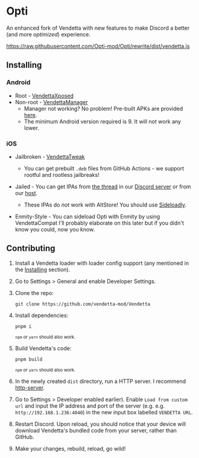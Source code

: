 # Opti
An enhanced fork of Vendetta with new features to make Discord a better (and more *optimized*) experience.

https://raw.githubusercontent.com/Opti-mod/Opti/rewrite/dist/vendetta.js

## Installing

### Android
* Root - [VendettaXposed](https://github.com/vendetta-mod/VendettaXposed/releases/latest)
* Non-root - [VendettaManager](https://github.com/vendetta-mod/VendettaManager/releases/latest)
    - Manager not working? No problem! Pre-built APKs are provided [here](https://discord.k6.tf/).
    - The minimum Android version required is 9. It will not work any lower.

### iOS
* Jailbroken - [VendettaTweak](https://github.com/vendetta-mod/VendettaTweak)
    - You can get prebuilt `.deb` files from GitHub Actions - we support rootful and rootless jailbreaks!
* Jailed - You can get IPAs from [the thread](https://discord.com/channels/1015931589865246730/1087295482667208766) in our [Discord server](https://discord.gg/n9QQ4XhhJP) or from our [host](https://discord.k6.tf/ios/).
    - These IPAs do *not* work with AltStore! You should use [Sideloadly](https://sideloadly.io).

* Enmity-Style - You can sideload Opti with Enmity by using VendettaCompat I'll probably elaborate on this later but if you didn't know you could, now you know.

## Contributing
1. Install a Vendetta loader with loader config support (any mentioned in the [Installing](#installing) section).

2. Go to Settings > General and enable Developer Settings.

3. Clone the repo:
    ```
    git clone https://github.com/vendetta-mod/Vendetta
    ```

4. Install dependencies:
    ```
    pnpm i
    ```
    <sup>`npm` or `yarn` should also work.</sup>

5. Build Vendetta's code:
    ```
    pnpm build
    ```
    <sup>`npm` or `yarn` should also work.</sup>

6. In the newly created `dist` directory, run a HTTP server. I recommend [http-server](https://www.npmjs.com/package/http-server).

7. Go to Settings > Developer enabled earlier). Enable `Load from custom url` and input the IP address and port of the server (e.g.  e.g. `http://192.168.1.236:4040`) in the new input box labelled `VENDETTA URL`.

8. Restart Discord. Upon reload, you should notice that your device will download Vendetta's bundled code from your server, rather than GitHub.

9. Make your changes, rebuild, reload, go wild!
